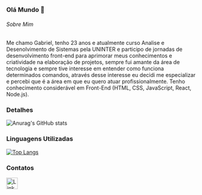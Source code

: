 ### Olá Mundo 👋

###### Sobre Mim
Me chamo Gabriel, tenho 23 anos e atualmente curso Analise e Desenolvimento de Sistemas pela UNINTER e participo de jornadas de desenvolvimento front-end para aprimorar meus conhecimentos e criatividade na elaboração de projetos, sempre fui amante da área de tecnologia e sempre tive interesse em entender como funciona determinados comandos, através desse interesse eu decidi me especializar e percebi que é a área em que eu quero atuar profissionalmente. Tenho conhecimento considerável em Front-End (HTML, CSS, JavaScript, React, Node.js).

### Detalhes

![Anurag's GitHub stats](https://github-readme-stats.vercel.app/api?username=gabvsr&show_icons=true&theme=holi)

### Linguagens Utilizadas

[![Top Langs](https://github-readme-stats.vercel.app/api/top-langs/?username=gabvsr&show_icons=true&theme=holi)](https://github.com/anuraghazra/github-readme-stats)

### Contatos

[<img src='https://th.bing.com/th/id/OIP.6uTQ7mOjYOD2sNKxUdnaNAHaHa?pid=ImgDet&rs=1' alt='LinkedIn' height='30'>](https://www.linkedin.com/in/gabvsr/)
